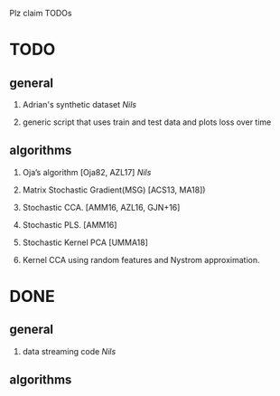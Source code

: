 Plz claim TODOs

# TODO

## general

1. Adrian's synthetic dataset *Nils*

1. generic script that uses train and test data and plots loss over time

## algorithms

1. Oja’s algorithm [Oja82, AZL17] *Nils*

1. Matrix Stochastic Gradient(MSG) [ACS13, MA18])

1. Stochastic CCA. [AMM16, AZL16, GJN+16]

1. Stochastic PLS. [AMM16]

1. Stochastic Kernel PCA [UMMA18]

1. Kernel CCA using random features and Nystrom approximation.

# DONE

## general

1. data streaming code *Nils*

## algorithms
